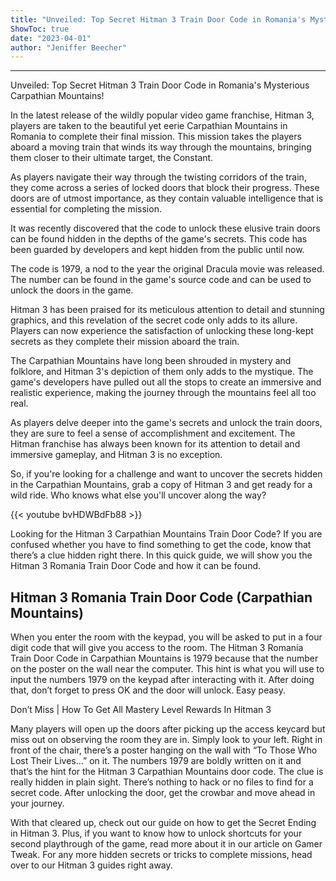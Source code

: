 ```yaml
---
title: "Unveiled: Top Secret Hitman 3 Train Door Code in Romania's Mysterious Carpathian Mountains!"
ShowToc: true 
date: "2023-04-01"
author: "Jeniffer Beecher"
---
```

*****
Unveiled: Top Secret Hitman 3 Train Door Code in Romania's Mysterious Carpathian Mountains!

In the latest release of the wildly popular video game franchise, Hitman 3, players are taken to the beautiful yet eerie Carpathian Mountains in Romania to complete their final mission. This mission takes the players aboard a moving train that winds its way through the mountains, bringing them closer to their ultimate target, the Constant.

As players navigate their way through the twisting corridors of the train, they come across a series of locked doors that block their progress. These doors are of utmost importance, as they contain valuable intelligence that is essential for completing the mission.

It was recently discovered that the code to unlock these elusive train doors can be found hidden in the depths of the game's secrets. This code has been guarded by developers and kept hidden from the public until now.

The code is 1979, a nod to the year the original Dracula movie was released. The number can be found in the game's source code and can be used to unlock the doors in the game.

Hitman 3 has been praised for its meticulous attention to detail and stunning graphics, and this revelation of the secret code only adds to its allure. Players can now experience the satisfaction of unlocking these long-kept secrets as they complete their mission aboard the train.

The Carpathian Mountains have long been shrouded in mystery and folklore, and Hitman 3's depiction of them only adds to the mystique. The game's developers have pulled out all the stops to create an immersive and realistic experience, making the journey through the mountains feel all too real.

As players delve deeper into the game's secrets and unlock the train doors, they are sure to feel a sense of accomplishment and excitement. The Hitman franchise has always been known for its attention to detail and immersive gameplay, and Hitman 3 is no exception.

So, if you're looking for a challenge and want to uncover the secrets hidden in the Carpathian Mountains, grab a copy of Hitman 3 and get ready for a wild ride. Who knows what else you'll uncover along the way?

{{< youtube bvHDWBdFb88 >}} 



Looking for the Hitman 3 Carpathian Mountains Train Door Code? If you are confused whether you have to find something to get the code, know that there’s a clue hidden right there. In this quick guide, we will show you the Hitman 3 Romania Train Door Code and how it can be found.
 
## Hitman 3 Romania Train Door Code (Carpathian Mountains)
 

 
When you enter the room with the keypad, you will be asked to put in a four digit code that will give you access to the room. The Hitman 3 Romania Train Door Code in Carpathian Mountains is 1979 because that the number on the poster on the wall near the computer. This hint is what you will use to input the numbers 1979 on the keypad after interacting with it. After doing that, don’t forget to press OK and the door will unlock. Easy peasy.
 
Don’t Miss | How To Get All Mastery Level Rewards In Hitman 3
 
Many players will open up the doors after picking up the access keycard but miss out on observing the room they are in. Simply look to your left. Right in front of the chair, there’s a poster hanging on the wall with “To Those Who Lost Their Lives…” on it. The numbers 1979 are boldly written on it and that’s the hint for the Hitman 3 Carpathian Mountains door code. The clue is really hidden in plain sight. There’s nothing to hack or no files to find for a secret code. After unlocking the door, get the crowbar and move ahead in your journey.
 
With that cleared up, check out our guide on how to get the Secret Ending in Hitman 3. Plus, if you want to know how to unlock shortcuts for your second playthrough of the game, read more about it in our article on Gamer Tweak. For any more hidden secrets or tricks to complete missions, head over to our Hitman 3 guides right away.




